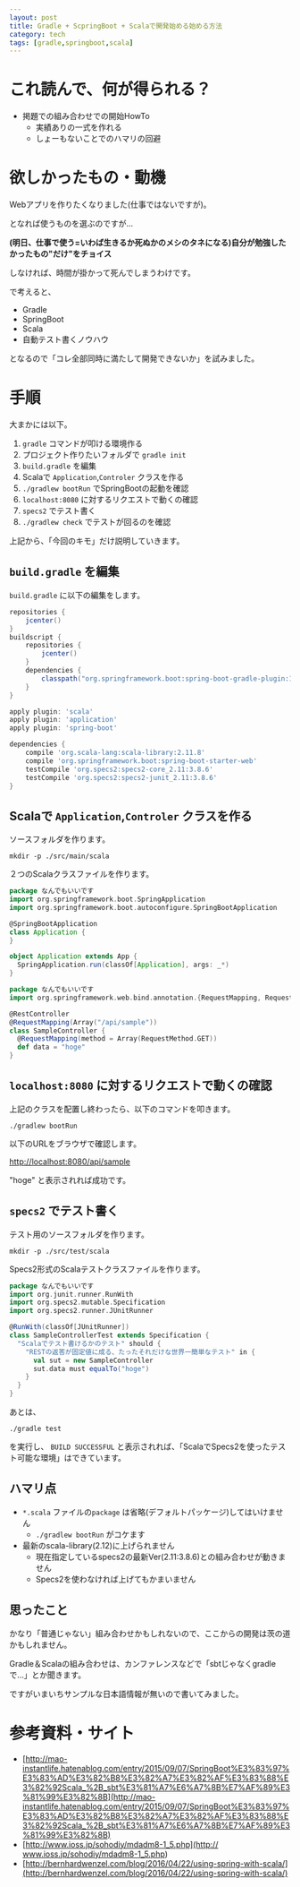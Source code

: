 ```yaml
---
layout: post
title: Gradle + ScpringBoot + Scalaで開発始める始める方法
category: tech
tags: [gradle,springboot,scala]
---
```


# これ読んで、何が得られる？

- 掲題での組み合わせでの開始HowTo
  - 実績ありの一式を作れる
  - しょーもないことでのハマリの回避

# 欲しかったもの・動機

Webアプリを作りたくなりました(仕事ではないですが)。

となれば使うものを選ぶのですが…

__(明日、仕事で使う=いわば生きるか死ぬかのメシのタネになる)自分が勉強したかったもの"だけ"をチョイス__

しなければ、時間が掛かって死んでしまうわけです。

で考えると、

- Gradle
- SpringBoot
- Scala
- 自動テスト書くノウハウ

となるので「コレ全部同時に満たして開発できないか」を試みました。

# 手順

大まかには以下。

1. `gradle` コマンドが叩ける環境作る
0. プロジェクト作りたいフォルダで `gradle init`
0. `build.gradle` を編集
0. Scalaで `Application`,`Controler` クラスを作る
0. `./gradlew bootRun` でSpringBootの起動を確認
0. `localhost:8080` に対するリクエストで動くの確認
0. `specs2` でテスト書く
0. `./gradlew check` でテストが回るのを確認

上記から、「今回のキモ」だけ説明していきます。

## `build.gradle` を編集

`build.gradle` に以下の編集をします。

```grooby:build.gradle
repositories {
    jcenter()
}
buildscript {
    repositories {
        jcenter()
    }
    dependencies {
        classpath("org.springframework.boot:spring-boot-gradle-plugin:1.4.0.RELEASE")
    }
}

apply plugin: 'scala'
apply plugin: 'application'
apply plugin: 'spring-boot'

dependencies {
    compile 'org.scala-lang:scala-library:2.11.8'
    compile 'org.springframework.boot:spring-boot-starter-web'
    testCompile 'org.specs2:specs2-core_2.11:3.8.6'
    testCompile 'org.specs2:specs2-junit_2.11:3.8.6'
}
```

## Scalaで `Application`,`Controler` クラスを作る

ソースフォルダを作ります。

`mkdir -p ./src/main/scala`

２つのScalaクラスファイルを作ります。

```scala:./src/main/scala/Application.scala
package なんでもいいです
import org.springframework.boot.SpringApplication
import org.springframework.boot.autoconfigure.SpringBootApplication

@SpringBootApplication
class Application {
}

object Application extends App {
  SpringApplication.run(classOf[Application], args: _*)
}
```

```scala:./src/main/scala/SampleController.scala
package なんでもいいです
import org.springframework.web.bind.annotation.{RequestMapping, RequestMethod, RestController}

@RestController
@RequestMapping(Array("/api/sample"))
class SampleController {
  @RequestMapping(method = Array(RequestMethod.GET))
  def data = "hoge"
}
```

## `localhost:8080` に対するリクエストで動くの確認

上記のクラスを配置し終わったら、以下のコマンドを叩きます。

`./gradlew bootRun`

以下のURLをブラウザで確認します。

[http://localhost:8080/api/sample](http://localhost:8080/api/sample)

"hoge" と表示されれば成功です。

## `specs2` でテスト書く

テスト用のソースフォルダを作ります。

`mkdir -p ./src/test/scala`

Specs2形式のScalaテストクラスファイルを作ります。

```scala:./src/test/scala/SampleControllerTest.scala
package なんでもいいです
import org.junit.runner.RunWith
import org.specs2.mutable.Specification
import org.specs2.runner.JUnitRunner

@RunWith(classOf[JUnitRunner])
class SampleControllerTest extends Specification {
  "Scalaでテスト書けるかのテスト" should {
    "RESTの返答が固定値に成る、たったそれだけな世界一簡単なテスト" in {
      val sut = new SampleController
      sut.data must equalTo("hoge")
    }
  }
}
```

あとは、

`./gradle test`

を実行し、 `BUILD SUCCESSFUL` と表示されれば、「ScalaでSpecs2を使ったテスト可能な環境」はできています。

## ハマリ点

- `*.scala` ファイルの`package` は省略(デフォルトパッケージ)してはいけません
  - `./gradlew bootRun` がコケます
- 最新のscala-library(2.12)に上げられません
  - 現在指定しているspecs2の最新Ver(2.11:3.8.6)との組み合わせが動きません
  - Specs2を使わなければ上げてもかまいません

## 思ったこと

かなり「普通じゃない」組み合わせかもしれないので、ここからの開発は茨の道かもしれません。

Gradle＆Scalaの組み合わせは、カンファレンスなどで「sbtじゃなくgradleで…」とか聞きます。

ですがいまいちサンプルな日本語情報が無いので書いてみました。

# 参考資料・サイト

+ [http://mao-instantlife.hatenablog.com/entry/2015/09/07/SpringBoot%E3%83%97%E3%83%AD%E3%82%B8%E3%82%A7%E3%82%AF%E3%83%88%E3%82%92Scala_%2B_sbt%E3%81%A7%E6%A7%8B%E7%AF%89%E3%81%99%E3%82%8B](http://mao-instantlife.hatenablog.com/entry/2015/09/07/SpringBoot%E3%83%97%E3%83%AD%E3%82%B8%E3%82%A7%E3%82%AF%E3%83%88%E3%82%92Scala_%2B_sbt%E3%81%A7%E6%A7%8B%E7%AF%89%E3%81%99%E3%82%8B)
+ [http://www.ioss.jp/sohodiy/mdadm8-1_5.php](http:// www.ioss.jp/sohodiy/mdadm8-1_5.php)
+ [http://bernhardwenzel.com/blog/2016/04/22/using-spring-with-scala/](http://bernhardwenzel.com/blog/2016/04/22/using-spring-with-scala/)

